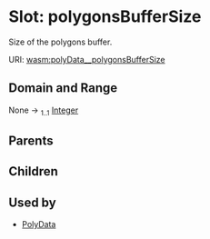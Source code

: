 
# Slot: polygonsBufferSize


Size of the polygons buffer.

URI: [wasm:polyData__polygonsBufferSize](https://w3id.org/itk/wasmpolyData__polygonsBufferSize)


## Domain and Range

None &#8594;  <sub>1..1</sub> [Integer](types/Integer.md)

## Parents


## Children


## Used by

 * [PolyData](PolyData.md)
